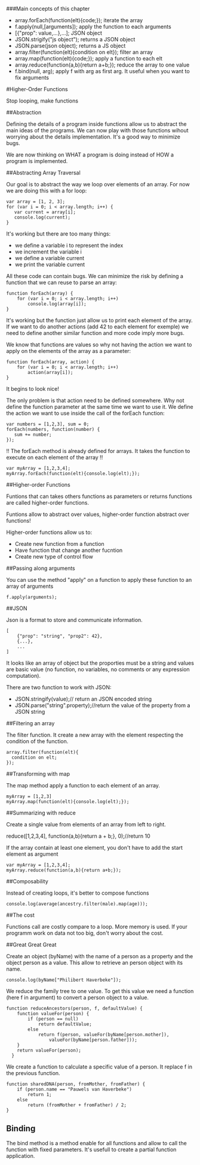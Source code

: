 ###Main concepts of this chapter

* array.forEach(function(elt){code;}); iterate the array
* f.apply(null,[arguments]); apply the function to each arguments
* [{"prop": value,...},...]; JSON object
* JSON.strigify("js object"); returns a JSON object
* JSON.parse(json object); returns a JS object
* array.filter(function(elt){condition on elt}); filter an array
* array.map(function(elt){code;}); apply a function to each elt
* array.reduce(function(a,b){return a+b;}); reduce the array to one
value
* f.bind(null, arg); apply f with arg as first arg. It useful when you
  want to fix arguments

#Higher-Order Functions

Stop looping, make functions

##Abstraction

Defining the details of a program inside functions allow us to
abstract the main ideas of the programs. We can now play with those
functions wihout worrying about the details implementation. It's a
good way to minimize bugs.

We are now thinking on WHAT a program is doing instead of HOW a
program is implemented.

##Abstracting Array Traversal

Our goal is to abstract the way we loop over elements of an array. For
now we are doing this with a for loop:

    var array = [1, 2, 3];
    for (var i = 0; i < array.length; i++) {
       var current = array[i];
       console.log(current);
    }

It's working but there are too many things:

* we define a variable i to represent the index
* we increment the variable i
* we define a variable current
* we print the variable current

All these code can contain bugs. We can minimize the risk by defining
a function that we can reuse to parse an array:

    function forEach(array) {
        for (var i = 0; i < array.length; i++)
            console.log(array[i]);
    }

It's working but the function just allow us to print each element of
the array. If we want to do another actions (add 42 to each element
for exemple) we need to define another similar function and more code imply
more bugs.

We know that functions are values so why not having the action we
want to apply on the elements of the array as a parameter:

    function forEach(array, action) {
        for (var i = 0; i < array.length; i++)
            action(array[i]);
    }

It begins to look nice!

The only problem is that action need to be defined somewhere. Why not
define the function parameter at the same time we want to use it. We
define the action we want to use inside the call of the forEach function:

    var numbers = [1,2,3], sum = 0;
    forEach(numbers, function(number) {
       sum += number;
    });

!! The forEach method is already defined for arrays. It takes the
function to execute on each element of the array !!

    var myArray = [1,2,3,4];
    myArray.forEach(function(elt){console.log(elt);});

##Higher-order Functions

Funtions that can takes others functions as parameters or returns
functions are called higher-order functions.

Funtions allow to abstract over values, higher-order function abstract
over functions!

Higher-order functions allow us to:

* Create new function from a function
* Have function that change another fucntion
* Create new type of control flow

##Passing along arguments

You can use the method "apply" on a function to apply these function
to an array of arguments

    f.apply(arguments);

##JSON

Json is a format to store and communicate information.

    [
        {"prop": "string", "prop2": 42},
        {...},
        ...
    ]

It looks like an array of object but the proporties must be a string
and values are basic value (no function, no variables, no comments or
any expression computation).

There are two function to work with JSON:

* JSON.stringify(value);// return an JSON encoded string
* JSON.parse("string".property);//return the value of the property
  from a JSON string

##Filtering an array

The filter function. It create a new array with the element respecting
the condition of the function.

    array.filter(function(elt){
      condition on elt;
    });

##Transforming with map

The map method apply a function to each element of an array.

	myArray = [1,2,3]
	myArray.map(function(elt){console.log(elt);});

##Summarizing with reduce

Create a single value from elements of an array from left to right.

reduce([1,2,3,4], function(a,b){return a + b;}, 0);//return 10

If the array contain at least one element, you don't have to add the
start element as argument

	var myArray = [1,2,3,4];
	myArray.reduce(function(a,b){return a+b;});
 
##Composability

Instead of creating loops, it's better to compose functions

    console.log(average(ancestry.filter(male).map(age)));

##The cost

Functions call are costly compare to a loop. More memory is used. If
your programm work on data not too big, don't worry about the cost.

##Great Great Great

Create an object (byName) with the name of a person as a property and the
object person as a value. This allow to retrieve an person object with its name.

    console.log(byName["Philibert Haverbeke"]);

We reduce the family tree to one value. To get this value we need a
function (here f in argument) to convert a person object to a value.


	function reduceAncestors(person, f, defaultValue) {
		function valueFor(person) {
			if (person == null)
				return defaultValue;
			else
				return f(person, valueFor(byName[person.mother]),
					valueFor(byName[person.father]));
        }
		return valueFor(person);
	  }

We create a function to calculate a specific value of a person. It
replace f in the previous function.
 
	function sharedDNA(person, fromMother, fromFather) {
		if (person.name == "Pauwels van Haverbeke")
			return 1;
		else
			return (fromMother + fromFather) / 2;
    }


## Binding

The bind method is a method enable for all functions and allow to call
the function with fixed parameters. It's usefull to create a partial
function application.


